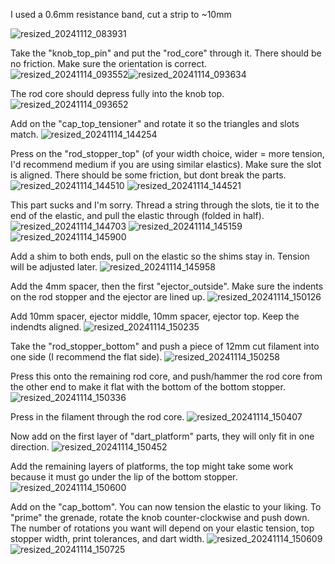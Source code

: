 I used a 0.6mm resistance band, cut a strip to ~10mm

![resized_20241112_083931](https://github.com/user-attachments/assets/663d0ebf-4174-4dc4-8cd2-4ed479ea2901)

Take the "knob_top_pin" and put the "rod_core" through it. There should be no friction. Make sure the orientation is correct.
![resized_20241114_093552](https://github.com/user-attachments/assets/53673072-d8df-47a0-aba1-76dc63c56030)![resized_20241114_093634](https://github.com/user-attachments/assets/e77a7edb-726b-4ae3-a3b4-bb1ad3d22d14)

The rod core should depress fully into the knob top.
![resized_20241114_093652](https://github.com/user-attachments/assets/98538c98-44a2-4c7a-8dab-31eb0ccf46f0)

Add on the "cap_top_tensioner" and rotate it so the triangles and slots match.
![resized_20241114_144254](https://github.com/user-attachments/assets/60bbe096-37ac-44ed-883f-1442028f05ff)

Press on the "rod_stopper_top" (of your width choice, wider = more tension, I'd recommend medium if you are using similar elastics). Make sure the slot is aligned. There should be some friction, but dont break the parts.
![resized_20241114_144510](https://github.com/user-attachments/assets/7d22cc5c-547d-4759-8a9f-8508d62aaa3e)
![resized_20241114_144521](https://github.com/user-attachments/assets/d613e5a0-0612-439c-8533-a2acc4127a83)

This part sucks and I'm sorry.
Thread a string through the slots, tie it to the end of the elastic, and pull the elastic through (folded in half).
![resized_20241114_144703](https://github.com/user-attachments/assets/6d4dde38-1a1e-4ecb-984d-8220ed8d8b9a)
![resized_20241114_145159](https://github.com/user-attachments/assets/1060466c-21c9-4dd7-8373-172497c7948f)
![resized_20241114_145900](https://github.com/user-attachments/assets/296a78ba-699a-4bdf-86d2-d0ca4b560c0a)

Add a shim to both ends, pull on the elastic so the shims stay in. Tension will be adjusted later.
![resized_20241114_145958](https://github.com/user-attachments/assets/0fcae191-2ae6-4128-b2fd-3da9343097ae)

Add the 4mm spacer, then the first "ejector_outside". Make sure the indents on the rod stopper and the ejector are lined up.
![resized_20241114_150126](https://github.com/user-attachments/assets/dd4e99ac-9db2-4f9a-af56-fab8115b2f56)

Add 10mm spacer, ejector middle, 10mm spacer, ejector top. Keep the indendts aligned.
![resized_20241114_150235](https://github.com/user-attachments/assets/f42a42f8-a635-483d-9cf5-21118bcb7e94)

Take the "rod_stopper_bottom" and push a piece of 12mm cut filament into one side (I recommend the flat side).
![resized_20241114_150258](https://github.com/user-attachments/assets/93815161-23e8-489c-b1fb-f1843fa2d060)

Press this onto the remaining rod core, and push/hammer the rod core from the other end to make it flat with the bottom of the bottom stopper.
![resized_20241114_150336](https://github.com/user-attachments/assets/83a18e3d-caa2-48e6-b18d-f1b997f416ba)

Press in the filament through the rod core.
![resized_20241114_150407](https://github.com/user-attachments/assets/629267c4-6ff1-4036-8dde-be42901526fe)

Now add on the first layer of "dart_platform" parts, they will only fit in one direction.
![resized_20241114_150452](https://github.com/user-attachments/assets/8290ed0d-b254-42bc-b232-16c106742994)

Add the remaining layers of platforms, the top might take some work because it must go under the lip of the bottom stopper.
![resized_20241114_150600](https://github.com/user-attachments/assets/bdc7785a-a359-46a3-9229-621f282d574f)

Add on the "cap_bottom". You can now tension the elastic to your liking. To "prime" the grenade, rotate the knob counter-clockwise and push down. The number of rotations you want will depend on your elastic tension, top stopper width, print tolerances, and dart width.
![resized_20241114_150609](https://github.com/user-attachments/assets/5a8b77f3-f060-40f9-922f-4a5b7ce2cf4b)
![resized_20241114_150725](https://github.com/user-attachments/assets/ab101123-4dc3-47cb-800b-b52eb799a9a9)
